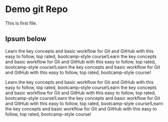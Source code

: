 # Demo git Repo

This is first file.


## Ipsum below

Learn the key concepts and basic workflow for Git and GitHub with this easy to follow, top rated, bootcamp-style course!Learn the key concepts and basic workflow for Git and GitHub with this easy to follow, top rated, bootcamp-style course!Learn the key concepts and basic workflow for Git and GitHub with this easy to follow, top rated, bootcamp-style course!

Learn the key concepts and basic workflow for Git and GitHub with this easy to follow, top rated, bootcamp-style course!Learn the key concepts and basic workflow for Git and GitHub with this easy to follow, top rated, bootcamp-style course!Learn the key concepts and basic workflow for Git and GitHub with this easy to follow, top rated, bootcamp-style course!Learn the key concepts and basic workflow for Git and GitHub with this easy to follow, top rated, bootcamp-style course!